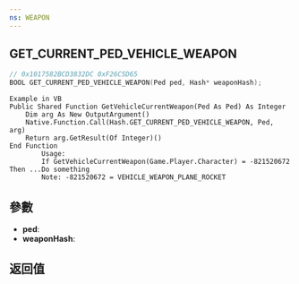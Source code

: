 ```yaml
---
ns: WEAPON
---
```

## GET_CURRENT_PED_VEHICLE_WEAPON

```c
// 0x1017582BCD3832DC 0xF26C5D65
BOOL GET_CURRENT_PED_VEHICLE_WEAPON(Ped ped, Hash* weaponHash);
```

```
Example in VB  
Public Shared Function GetVehicleCurrentWeapon(Ped As Ped) As Integer  
    Dim arg As New OutputArgument()  
    Native.Function.Call(Hash.GET_CURRENT_PED_VEHICLE_WEAPON, Ped, arg)  
    Return arg.GetResult(Of Integer)()  
End Function  
		Usage:  
		If GetVehicleCurrentWeapon(Game.Player.Character) = -821520672 Then ...Do something  
		Note: -821520672 = VEHICLE_WEAPON_PLANE_ROCKET  
```

## 參數
* **ped**: 
* **weaponHash**: 

## 返回值
